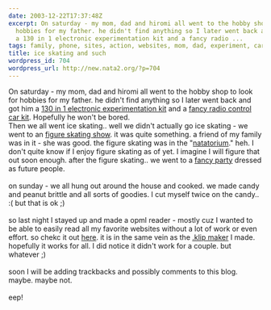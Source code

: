 ```yaml
---
date: 2003-12-22T17:37:48Z
excerpt: On saturday - my mom, dad and hiromi all went to the hobby shop to look for
  hobbies for my father. he didn't find anything so I later went back and got him
  a 130 in 1 electronic experimentation kit and a fancy radio ...
tags: family, phone, sites, action, websites, mom, dad, experiment, cars, hiromi
title: ice skating and such
wordpress_id: 704
wordpress_url: http://new.nata2.org/?p=704
---
```


On saturday - my mom, dad and hiromi all went to the hobby shop to look for hobbies for my father. he didn't find anything so I later went back and got him a <a href="http://www.ramseyelectronics.com/cgi-bin/commerce.exe?preadd=action&amp;key=PL130">130 in 1 electronic experimentation kit</a> and a <a href="http://www.modelflight.com.au/rc_model_cars/tamiya_rc_cars_rover_cooper.htm">fancy radio control car kit</a>. Hopefully he won't be bored. <Br>Then we all went ice skating.. well we didn't actually go ice skating - we went to an <a href="http://www.nata2.info/?path=pictures%2Fmisc%2Fphone_camera%2Fphotolog&amp;img=1071968264-t610(1).jpg">figure skating show</a>. it was quite something. a friend of my family was in it - she was good. the figure skating was in the "<a href="http://www.nata2.info/?path=pictures%2Fmisc%2Fphone_camera%2Fphotolog&amp;img=1071968264-t610(1).jpg">natatorium</a>." heh. I don't quite know if I enjoy figure skating as of yet. I imagine I will figure that out soon enough. after the figure skating.. we went to a <a href="http://www.nata2.info/?path=pictures%2Fmisc%2Fphone_camera%2Fphotolog&amp;img=1071990746-t610(1).jpg">fancy party</a> dressed as future people. <br/><br/>on sunday - we all hung out around the house and cooked. we made candy and peanut brittle and all sorts of goodies. I cut myself twice on the candy.. :( but that is ok ;)<Br><Br>so last night I stayed up and made a opml reader - mostly cuz I wanted to be able to easily read all my favorite websites without a lot of work or even effort. so chekc it out <a href="http://dopeman.org/opmld/">here</a>. it is in the same vein as the <a href="http://dopeman.org/klip/">.klip maker</a> I made. hopefully it works for all. I did notice it didn't work for a couple. but whatever ;)<Br><br/>soon I will be adding trackbacks and possibly comments to this blog. maybe. maybe not. <Br><br/>eep!

